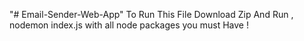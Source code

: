 "# Email-Sender-Web-App" 
To Run This File Download Zip And Run , nodemon index.js with all node packages you must Have !
